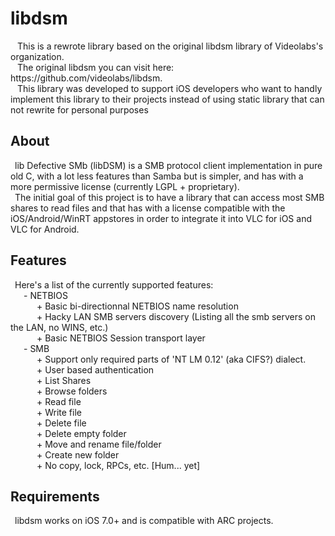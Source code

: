 # libdsm
<p>&ensp; This is a rewrote library based on the original libdsm library of Videolabs's organization.<br>
&ensp; The original libdsm you can visit here: https://github.com/videolabs/libdsm.<br>
&ensp; This library was developed to support iOS developers who want to handly implement this library to their projects instead of using static library that can not rewrite for personal purposes</p>
<h2>About</h2>
<p>&ensp;lib Defective SMb (libDSM) is a SMB protocol client implementation in pure old C, with a lot less features than Samba but is simpler, and has with a more permissive license (currently LGPL + proprietary).<br>
&ensp;The initial goal of this project is to have a library that can access most SMB shares to read files and that has with a license compatible with the iOS/Android/WinRT appstores in order to integrate it into VLC for iOS and VLC for Android.</p>
<h2>Features</h2>
<p>&ensp;Here's a list of the currently supported features:<br>
&ensp;&ensp;&ensp;- NETBIOS<br>
&ensp;&ensp;&ensp;&ensp;&ensp;&ensp;+ Basic bi-directionnal NETBIOS name resolution<br>
&ensp;&ensp;&ensp;&ensp;&ensp;&ensp;+ Hacky LAN SMB servers discovery (Listing all the smb servers on the LAN, no WINS, etc.)<br>
&ensp;&ensp;&ensp;&ensp;&ensp;&ensp;+ Basic NETBIOS Session transport layer<br>
&ensp;&ensp;&ensp;- SMB<br>
&ensp;&ensp;&ensp;&ensp;&ensp;&ensp;+ Support only required parts of 'NT LM 0.12' (aka CIFS?) dialect.<br>
&ensp;&ensp;&ensp;&ensp;&ensp;&ensp;+ User based authentication<br>
&ensp;&ensp;&ensp;&ensp;&ensp;&ensp;+ List Shares<br>
&ensp;&ensp;&ensp;&ensp;&ensp;&ensp;+ Browse folders<br>
&ensp;&ensp;&ensp;&ensp;&ensp;&ensp;+ Read file<br>
&ensp;&ensp;&ensp;&ensp;&ensp;&ensp;+ Write file<br>
&ensp;&ensp;&ensp;&ensp;&ensp;&ensp;+ Delete file<br>
&ensp;&ensp;&ensp;&ensp;&ensp;&ensp;+ Delete empty folder<br>
&ensp;&ensp;&ensp;&ensp;&ensp;&ensp;+ Move and rename file/folder<br>
&ensp;&ensp;&ensp;&ensp;&ensp;&ensp;+ Create new folder<br>
&ensp;&ensp;&ensp;&ensp;&ensp;&ensp;+ No copy, lock, RPCs, etc. [Hum... yet]<br>
</p>
<h2>Requirements</h2>
<p>&ensp;libdsm works on iOS 7.0+ and is compatible with ARC projects.</p>
